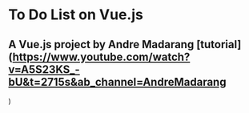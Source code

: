 # To Do List on Vue.js

## A Vue.js project by Andre Madarang [tutorial](https://www.youtube.com/watch?v=A5S23KS_-bU&t=2715s&ab_channel=AndreMadarang
)


